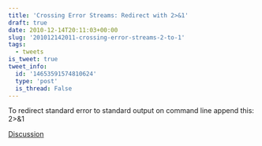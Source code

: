 ```yaml
---
title: 'Crossing Error Streams: Redirect with 2>&1'
draft: true
date: 2010-12-14T20:11:03+00:00
slug: '201012142011-crossing-error-streams-2-to-1'
tags:
  - tweets
is_tweet: true
tweet_info:
  id: '14653591574810624'
  type: 'post'
  is_thread: False
---
```




To redirect standard error to standard output on command line append this: 2&gt;&1

[Discussion](https://x.com/sytelus/status/14653591574810624)
